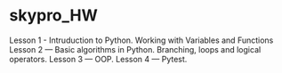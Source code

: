 # skypro_HW
Lesson 1 - Intruduction to Python. Working with Variables and Functions
Lesson 2 — Basic algorithms in Python. Branching, loops and logical operators.
Lesson 3 — OOP.
Lesson 4 — Pytest.